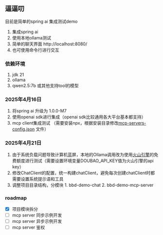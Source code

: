 ## 逼逼叨

目前是简单的spring ai 集成测试demo

1. 集成spring ai
2. 使用本地ollama测试
3. 简单的聊天界面 http://localhost:8080/
4. 也可使用命令行进行交互

### 依赖环境

1. jdk 21
2. ollama
3. qwen2.5:7b 或其他支持tool的模型

### 2025年4月16日

1. 将spring ai 升级为 1.0.0-M7
2. 使用openai sdk进行集成（openai sdk比较通用各大平台基本都支持）
3. mcp client集成测试 （需要安装npx，根据安装目录修改[mcp-servers-config.json](bbd-demo-chat/src/main/resources/mcp-servers-config.json)
   文件）

### 2025年4月21日

1. 由于系统负载问题导致计算机蓝屏，本地的Ollama调用改为使用[火山引擎](https://www.volcengine.com/)的免费额度进行测试（需要设置环境变量DOUBAO_API_KEY值为火山引擎的api key）
2. 修改ChatClient的配置，统一构建chatClient，避免每次创建chatClient时都需要设置系统提示语和工具
3. 调整项目目录结构，分模块 1. bbd-demo-chat 2. bbd-demo-mcp-server







### roadmap
- [x] 项目模块拆分
- [ ] mcp server 同步示例开发
- [ ] mcp server 异步示例开发
- [ ] mcp server 鉴权